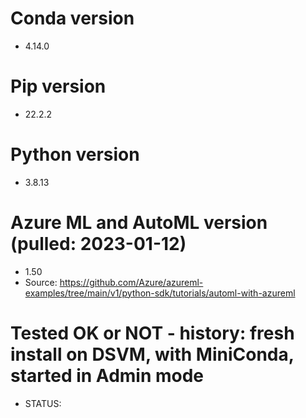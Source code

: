 # Conda version
- 4.14.0
# Pip version
- 22.2.2
# Python version
- 3.8.13
# Azure ML and AutoML version (pulled: 2023-01-12)
- 1.50
- Source: https://github.com/Azure/azureml-examples/tree/main/v1/python-sdk/tutorials/automl-with-azureml

# Tested OK or NOT - history: fresh install on DSVM, with MiniConda, started in Admin mode
- STATUS:

 
    
